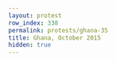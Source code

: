 ```yaml
---
layout: protest
row_index: 338
permalink: protests/ghana-35
title: Ghana, October 2015
hidden: true
---
```

